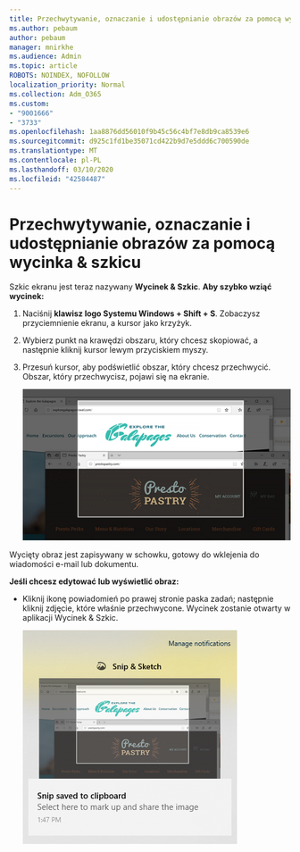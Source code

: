 ```yaml
---
title: Przechwytywanie, oznaczanie i udostępnianie obrazów za pomocą wycinka & szkicu
ms.author: pebaum
author: pebaum
manager: mnirkhe
ms.audience: Admin
ms.topic: article
ROBOTS: NOINDEX, NOFOLLOW
localization_priority: Normal
ms.collection: Adm_O365
ms.custom:
- "9001666"
- "3733"
ms.openlocfilehash: 1aa8876dd56010f9b45c56c4bf7e8db9ca8539e6
ms.sourcegitcommit: d925c1fd1be35071cd422b9d7e5ddd6c700590de
ms.translationtype: MT
ms.contentlocale: pl-PL
ms.lasthandoff: 03/10/2020
ms.locfileid: "42584487"
---
```

# <a name="use-snip--sketch-to-capture-mark-up-and-share-images"></a>Przechwytywanie, oznaczanie i udostępnianie obrazów za pomocą wycinka & szkicu

Szkic ekranu jest teraz nazywany **Wycinek & Szkic**. **Aby szybko wziąć wycinek:**

1. Naciśnij **klawisz logo Systemu Windows + Shift + S**. Zobaczysz przyciemnienie ekranu, a kursor jako krzyżyk. 

2. Wybierz punkt na krawędzi obszaru, który chcesz skopiować, a następnie kliknij kursor lewym przyciskiem myszy. 

3. Przesuń kursor, aby podświetlić obszar, który chcesz przechwycić. Obszar, który przechwycisz, pojawi się na ekranie.

   ![obraz wyróżnionego zaznaczenia](media/snipone.png)

Wycięty obraz jest zapisywany w schowku, gotowy do wklejenia do wiadomości e-mail lub dokumentu. 

**Jeśli chcesz edytować lub wyświetlić obraz:** 

- Kliknij ikonę powiadomień po prawej stronie paska zadań; następnie kliknij zdjęcie, które właśnie przechwycone. Wycinek zostanie otwarty w aplikacji Wycinek & Szkic.

   ![obraz przedstawiający wyświetlanie obrazu w aplikacji wycinanie](media/sniptwo.png)
